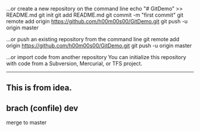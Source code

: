…or create a new repository on the command line
echo "# GitDemo" >> README.md
git init
git add README.md
git commit -m "first commit"
git remote add origin https://github.com/h00m00s00/GitDemo.git
git push -u origin master
                
…or push an existing repository from the command line
git remote add origin https://github.com/h00m00s00/GitDemo.git
git push -u origin master

…or import code from another repository
You can initialize this repository with code from a Subversion, Mercurial, or TFS project.

---------
This is from idea.
---------
brach (confile) dev
---------
merge to master
